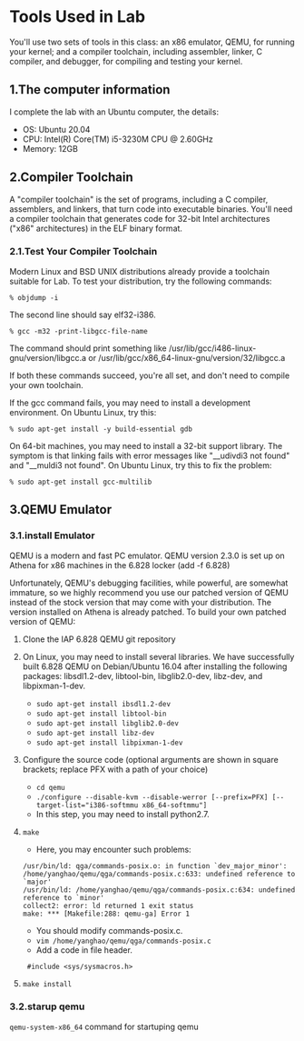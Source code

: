 # Tools Used in Lab

You'll use two sets of tools in this class: an x86 emulator, QEMU, for running your kernel; and a compiler toolchain, including assembler, linker, C compiler, and debugger, for compiling and testing your kernel. 

## 1.The computer information

I complete the lab with an Ubuntu computer, the details:
- OS: Ubuntu 20.04
- CPU: Intel(R) Core(TM) i5-3230M CPU @ 2.60GHz
- Memory: 12GB

## 2.Compiler Toolchain

A "compiler toolchain" is the set of programs, including a C compiler, assemblers, and linkers, that turn code into executable binaries. You'll need a compiler toolchain that generates code for 32-bit Intel architectures ("x86" architectures) in the ELF binary format.

### 2.1.Test Your Compiler Toolchain

Modern Linux and BSD UNIX distributions already provide a toolchain suitable for Lab. To test your distribution, try the following commands:

```
% objdump -i
```

The second line should say elf32-i386.

```
% gcc -m32 -print-libgcc-file-name
```

The command should print something like /usr/lib/gcc/i486-linux-gnu/version/libgcc.a or /usr/lib/gcc/x86_64-linux-gnu/version/32/libgcc.a

If both these commands succeed, you're all set, and don't need to compile your own toolchain.

If the gcc command fails, you may need to install a development environment. On Ubuntu Linux, try this:

```
% sudo apt-get install -y build-essential gdb
```

On 64-bit machines, you may need to install a 32-bit support library. The symptom is that linking fails with error messages like "__udivdi3 not found" and "__muldi3 not found". On Ubuntu Linux, try this to fix the problem:

```
% sudo apt-get install gcc-multilib
```

## 3.QEMU Emulator

### 3.1.install Emulator

QEMU is a modern and fast PC emulator. QEMU version 2.3.0 is set up on Athena for x86 machines in the 6.828 locker (add -f 6.828)

Unfortunately, QEMU's debugging facilities, while powerful, are somewhat immature, so we highly recommend you use our patched version of QEMU instead of the stock version that may come with your distribution. The version installed on Athena is already patched. To build your own patched version of QEMU:

1. Clone the IAP 6.828 QEMU git repository 
2. On Linux, you may need to install several libraries. We have successfully built 6.828 QEMU on Debian/Ubuntu 16.04 after installing the following packages: libsdl1.2-dev, libtool-bin, libglib2.0-dev, libz-dev, and libpixman-1-dev. 
    - `sudo apt-get install ibsdl1.2-dev`
    - `sudo apt-get install libtool-bin`
    - `sudo apt-get install libglib2.0-dev`
    - `sudo apt-get install libz-dev`
    - `sudo apt-get install libpixman-1-dev`
3. Configure the source code (optional arguments are shown in square brackets; replace PFX with a path of your choice) 
    - `cd qemu`
    - `./configure --disable-kvm --disable-werror [--prefix=PFX] [--target-list="i386-softmmu x86_64-softmmu"]`
    - In this step, you may need to install python2.7.
4. `make` 
    
    - Here, you may encounter such problems:
    ```
    /usr/bin/ld: qga/commands-posix.o: in function `dev_major_minor':
    /home/yanghao/qemu/qga/commands-posix.c:633: undefined reference to `major'
    /usr/bin/ld: /home/yanghao/qemu/qga/commands-posix.c:634: undefined reference to `minor'
    collect2: error: ld returned 1 exit status
    make: *** [Makefile:288: qemu-ga] Error 1
    ```
    - You should modify commands-posix.c.
    - `vim /home/yanghao/qemu/qga/commands-posix.c`
    - Add a code in file header.
    ```
     #include <sys/sysmacros.h> 
    ```
5. `make install`

### 3.2.starup qemu

`qemu-system-x86_64` command for startuping qemu

